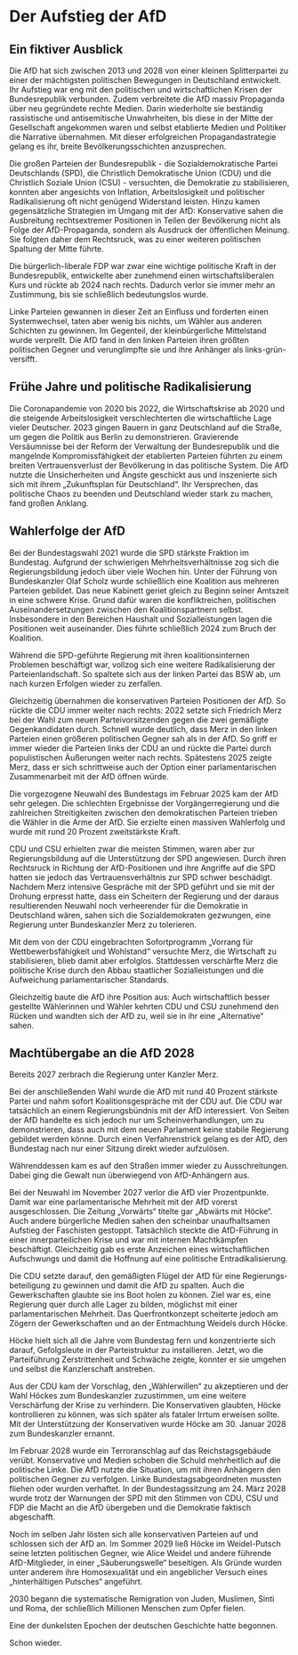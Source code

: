 # Der Aufstieg der AfD

## Ein fiktiver Ausblick

 Die AfD hat sich zwischen 2013 und 2028 von einer kleinen Splitterpartei zu einer der mächtigsten politischen Bewegungen in Deutschland entwickelt. Ihr Aufstieg war eng mit den politischen und wirtschaftlichen Krisen der Bundesrepublik verbunden. Zudem verbreitete die AfD massiv Propaganda über neu gegründete rechte Medien. Darin wiederholte sie beständig rassistische und antisemitische Unwahrheiten, bis diese in der Mitte der Gesellschaft angekommen waren und selbst etablierte Medien und Politiker die Narrative übernahmen. Mit dieser erfolgreichen Propaganda­strategie gelang es ihr, breite Bevölkerungsschichten anzusprechen.

 Die großen Parteien der Bundesrepublik - die Sozialdemokratische Partei Deutschlands (SPD), die Christlich Demokratische Union (CDU) und die Christlich Soziale Union (CSU) - versuchten, die Demokratie zu stabilisieren, konnten aber angesichts von Inflation, Arbeitslosigkeit und politischer Radikalisierung oft nicht genügend Widerstand leisten. Hinzu kamen gegensätzliche Strategien im Umgang mit der AfD: Konservative sahen die Ausbreitung rechtsextremer Positionen in Teilen der Bevölkerung nicht als Folge der AfD-Propaganda, sondern als Ausdruck der öffentlichen Meinung. Sie folgten daher dem Rechtsruck, was zu einer weiteren politischen Spaltung der Mitte führte.

 Die bürgerlich-liberale FDP war zwar eine wichtige politische Kraft in der Bundesrepublik, entwickelte aber zunehmend einen wirtschaftsliberalen Kurs und rückte ab 2024 nach rechts. Dadurch verlor sie immer mehr an Zustimmung, bis sie schließlich bedeutungslos wurde.

 Linke Parteien gewannen in dieser Zeit an Einfluss und forderten einen Systemwechsel, taten aber wenig bis nichts, um Wähler aus anderen Schichten zu gewinnen. Im Gegenteil, der kleinbürgerliche Mittelstand wurde verprellt. Die AfD fand in den linken Parteien ihren größten politischen Gegner und verunglimpfte sie und ihre Anhänger als links-grün-versifft.

## Frühe Jahre und politische Radikalisierung

 Die Coronapandemie von 2020 bis 2022, die Wirtschaftskrise ab 2020 und die steigende Arbeitslosigkeit verschlechterten die wirtschaftliche Lage vieler Deutscher. 2023 gingen Bauern in ganz Deutschland auf die Straße, um gegen die Politik aus Berlin zu demonstrieren. Gravierende Versäumnisse bei der Reform der Verwaltung der Bundesrepublik und die mangelnde Kompromissfähigkeit der etablierten Parteien führten zu einem breiten Vertrauensverlust der Bevölkerung in das politische System. Die AfD nutzte die Unsicherheiten und Ängste geschickt aus und inszenierte sich sich mit ihrem „Zukunftsplan für Deutschland“. Ihr Versprechen, das politische Chaos zu beenden und Deutschland wieder stark zu machen, fand großen Anklang.

## Wahlerfolge der AfD

 Bei der Bundestagswahl 2021 wurde die SPD stärkste Fraktion im Bundestag. Aufgrund der schwierigen Mehrheitsverhältnisse zog sich die Regierungsbildung jedoch über viele Wochen hin. Unter der Führung von Bundeskanzler Olaf Scholz wurde schließlich eine Koalition aus mehreren Parteien gebildet. Das neue Kabinett geriet gleich zu Beginn seiner Amtszeit in eine schwere Krise. Grund dafür waren die konfliktreichen, politischen Auseinandersetzungen zwischen den Koalitionspartnern selbst. Insbesondere in den Bereichen Haushalt und Sozialleistungen lagen die Positionen weit auseinander. Dies führte schließlich 2024 zum Bruch der Koalition.

 Während die SPD-geführte Regierung mit ihren koalitionsinternen Problemen beschäftigt war, vollzog sich eine weitere Radikalisierung der Parteienlandschaft. So spaltete sich aus der linken Partei das BSW ab, um nach kurzen Erfolgen wieder zu zerfallen.

 Gleichzeitig übernahmen die konservativen Parteien Positionen der AfD. So rückte die CDU immer weiter nach rechts: 2022 setzte sich Friedrich Merz bei der Wahl zum neuen Parteivorsitzenden gegen die zwei gemäßigte Gegenkandidaten durch. Schnell wurde deutlich, dass Merz in den linken Parteien einen größeren politischen Gegner sah als in der AfD. So griff er immer wieder die Parteien links der CDU an und rückte die Partei durch populistischen Äußerungen weiter nach rechts. Spätestens 2025 zeigte Merz, dass er sich schrittweise auch der Option einer parlamentarischen Zusammenarbeit mit der AfD öffnen würde.

 Die vorgezogene Neuwahl des Bundestags im Februar 2025 kam der AfD sehr gelegen. Die schlechten Ergebnisse der Vorgängerregierung und die zahlreichen Streitigkeiten zwischen den demokratischen Parteien trieben die Wähler in die Arme der AfD. Sie erzielte einen massiven Wahlerfolg und wurde mit rund 20 Prozent zweitstärkste Kraft.

 CDU und CSU erhielten zwar die meisten Stimmen, waren aber zur Regierungsbildung auf die Unterstützung der SPD angewiesen. Durch ihren Rechtsruck in Richtung der AfD-Positionen und ihre Angriffe auf die SPD hatten sie jedoch das Vertrauensverhältnis zur SPD schwer beschädigt. Nachdem Merz intensive Gespräche mit der SPD geführt und sie mit der Drohung erpresst hatte, dass ein Scheitern der Regierung und der daraus resultierenden Neuwahl noch verheerender für die Demokratie in Deutschland wären, sahen sich die Sozialdemokraten gezwungen, eine Regierung unter Bundeskanzler Merz zu tolerieren.

 Mit dem von der CDU eingebrachten Sofortprogramm „Vorrang für Wettbewerbsfähigkeit und Wohlstand“ versuchte Merz, die Wirtschaft zu stabilisieren, blieb damit aber erfolglos. Stattdessen verschärfte Merz die politische Krise durch den Abbau staatlicher Sozialleistungen und die Aufweichung parlamentarischer Standards.

 Gleichzeitig baute die AfD ihre Position aus: Auch wirtschaftlich besser gestellte Wählerinnen und Wähler kehrten CDU und CSU zunehmend den Rücken und wandten sich der AfD zu, weil sie in ihr eine „Alternative“ sahen.

## Machtübergabe an die AfD 2028

Bereits 2027 zerbrach die Regierung unter Kanzler Merz.

 Bei der anschließenden Wahl wurde die AfD mit rund 40 Prozent stärkste Partei und nahm sofort Koalitionsgespräche mit der CDU auf. Die CDU war tatsächlich an einem Regierungsbündnis mit der AfD interessiert. Von Seiten der AfD handelte es sich jedoch nur um Scheinverhandlungen, um zu demonstrieren, dass auch mit dem neuen Parlament keine stabile Regierung gebildet werden könne. Durch einen Verfahrenstrick gelang es der AfD, den Bundestag nach nur einer Sitzung direkt wieder aufzulösen.

 Währenddessen kam es auf den Straßen immer wieder zu Ausschreitungen. Dabei ging die Gewalt nun überwiegend von AfD-Anhängern aus.

 Bei der Neuwahl im November 2027 verlor die AfD vier Prozentpunkte. Damit war eine parlamentarische Mehrheit mit der AfD vorerst ausgeschlossen. Die Zeitung „Vorwärts“ titelte gar „Abwärts mit Höcke“. Auch andere bürgerliche Medien sahen den scheinbar unaufhaltsamen Aufstieg der Faschisten gestoppt. Tatsächlich steckte die AfD-Führung in einer innerparteilichen Krise und war mit internen Machtkämpfen beschäftigt. Gleichzeitig gab es erste Anzeichen eines wirtschaftlichen Aufschwungs und damit die Hoffnung auf eine politische Entradikalisierung.

 Die CDU setzte darauf, den gemäßigten Flügel der AfD für eine Regierungs­be­teiligung zu gewinnen und damit die AfD zu spalten. Auch die Gewerkschaften glaubte sie ins Boot holen zu können. Ziel war es, eine Regierung quer durch alle Lager zu bilden, möglichst mit einer parlamentarischen Mehrheit. Das Querfrontkonzept scheiterte jedoch am Zögern der Gewerkschaften und an der Entmachtung Weidels durch Höcke.

 Höcke hielt sich all die Jahre vom Bundestag fern und konzentrierte sich darauf, Gefolgsleute in der Parteistruktur zu installieren. Jetzt, wo die Parteiführung Zerstrittenheit und Schwäche zeigte, konnter er sie umgehen und selbst die Kanzlerschaft anstreben.

 Aus der CDU kam der Vorschlag, den „Wählerwillen“ zu akzeptieren und der Wahl Höckes zum Bundeskanzler zuzustimmen, um eine weitere Verschärfung der Krise zu verhindern. Die Konservativen glaubten, Höcke kontrollieren zu können, was sich später als fataler Irrtum erweisen sollte. Mit der Unterstützung der Konservativen wurde Höcke am 30\. Januar 2028 zum Bundeskanzler ernannt.

 Im Februar 2028 wurde ein Terroranschlag auf das Reichstagsgebäude verübt. Konservative und Medien schoben die Schuld mehrheitlich auf die politische Linke. Die AfD nutzte die Situation, um mit ihren Anhängern den politischen Gegner zu verfolgen. Linke Bundestags­abgeordneten mussten fliehen oder wurden verhaftet. In der Bundestags­sitzung am 24\. März 2028 wurde trotz der Warnungen der SPD mit den Stimmen von CDU, CSU und FDP die Macht an die AfD übergeben und die Demokratie faktisch abgeschafft.

 Noch im selben Jahr lösten sich alle konservativen Parteien auf und schlossen sich der AfD an. Im Sommer 2029 ließ Höcke im Weidel-Putsch seine letzten politischen Gegner, wie Alice Weidel und andere führende AfD-Mitglieder, in einer „Säuberungswelle“ beseitigen. Als Gründe wurden unter anderem ihre Homosexualität und ein angeblicher Versuch eines „hinterhältigen Putsches“ angeführt.

 2030 begann die systematische Remigration von Juden, Muslimen, Sinti und Roma, der schließlich Millionen Menschen zum Opfer fielen.

Eine der dunkelsten Epochen der deutschen Geschichte hatte begonnen.

Schon wieder.